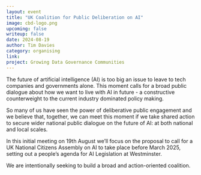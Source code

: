 ```yaml
---
layout: event
title: "UK Coalition for Public Deliberation on AI"
image: cbd-logo.png
upcoming: false
writeup: false
date: 2024-08-19
author: Tim Davies
category: organising
link: 
project: Growing Data Governance Communities
---
```


The future of artificial intelligence (AI) is too big an issue to leave to tech companies and governments alone. This moment calls for a broad public dialogue about how we want to live with AI in future - a constructive counterweight to the current industry dominated policy making.

<!--more-->

So many of us have seen the power of deliberative public engagement and we believe that, together, we can meet this moment if we take shared action to secure wider national public dialogue on the future of AI: at both national and local scales. 

In this initial meeting on 19th August we’ll focus on the proposal to call for a UK National Citizens Assembly on AI to take place before March 2025, setting out a people’s agenda for AI Legislation at Westminster. 

We are intentionally seeking to build a broad and action-oriented coalition.